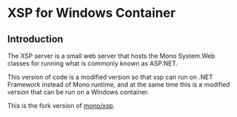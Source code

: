 # XSP for Windows Container

## Introduction

The XSP server is a small web server that hosts the Mono System.Web classes for running what is commonly known as ASP.NET.

This version of code is a modified version so that xsp can run on .NET Framework instead of Mono runtime, and at the same time this is a modified version that can be run on a Windows container.

This is the fork version of [mono/xsp](https://github.com/mono/xsp).
